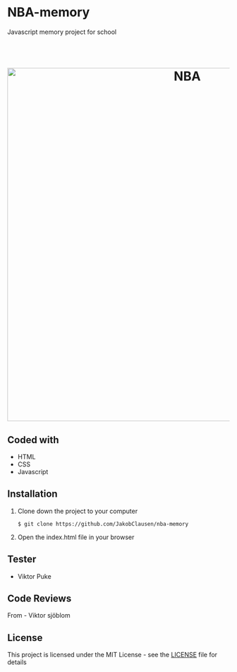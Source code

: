 # NBA-memory
Javascript memory project for school

<h1 align="center">
    <br>
    <img src="https://cdn.nba.net/nba-drupal-prod/2019-09/SEO-image-NBA-logoman.jpg" alt="NBA" width="800">
    <br>
</h1>

## Coded with

- HTML
- CSS
- Javascript

## Installation
1. Clone down the project to your computer

    ```
    $ git clone https://github.com/JakobClausen/nba-memory
     ```
2. Open the index.html file in your browser

## Tester
- Viktor Puke

## Code Reviews
From - Viktor sjöblom

## License
This project is licensed under the MIT License - see the [LICENSE](LICENSE) file for details
